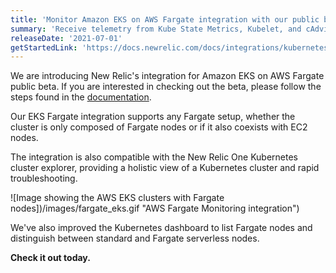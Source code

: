 ```yaml
---
title: 'Monitor Amazon EKS on AWS Fargate integration with our public beta'
summary: 'Receive telemetry from Kube State Metrics, Kubelet, and cAdvisor for full observability for Kubernetes clusters running on EKS in Fargate.'
releaseDate: '2021-07-01'
getStartedLink: 'https://docs.newrelic.com/docs/integrations/kubernetes-integration/installation/install-fargate-integration/'
---
```


We are introducing New Relic's integration for Amazon EKS on AWS Fargate public beta. If you are interested in checking out the beta, please follow the steps found in the [documentation](https://docs.newrelic.com/docs/kubernetes-pixie/kubernetes-integration/installation/kubernetes-eks-fargate).

Our EKS Fargate integration supports any Fargate setup, whether the cluster is only composed of Fargate nodes or if it also coexists with EC2 nodes.

The integration is also compatible with the New Relic One Kubernetes cluster explorer, providing a holistic view of a Kubernetes cluster and rapid troubleshooting.

![Image showing the AWS EKS clusters with Fargate nodes])/images/fargate_eks.gif "AWS Fargate Monitoring integration")

We've also improved the Kubernetes dashboard to list Fargate nodes and distinguish between standard and Fargate serverless nodes.

**Check it out today.**
